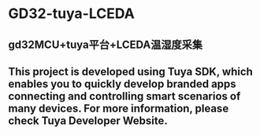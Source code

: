 # GD32-tuya-LCEDA
## gd32MCU+tuya平台+LCEDA温湿度采集
## This project is developed using Tuya SDK, which enables you to quickly develop branded apps connecting and controlling smart scenarios of many devices. For more information, please check Tuya Developer Website.
